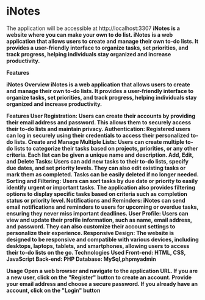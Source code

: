 # iNotes
The application will be accessible at http://localhost:3307
<b>iNotes is a website where you can make your own to do list.<b>
iNotes is a web application that allows users to create and manage their own to-do lists. It provides a user-friendly interface to organize tasks, set priorities, and track progress, helping individuals stay organized and increase productivity.

Features

iNotes
Overview
iNotes is a web application that allows users to create and manage their own to-do lists. It provides a user-friendly interface to organize tasks, set priorities, and track progress, helping individuals stay organized and increase productivity.

Features
User Registration: Users can create their accounts by providing their email address and password. This allows them to securely access their to-do lists and maintain privacy.
Authentication: Registered users can log in securely using their credentials to access their personalized to-do lists.
Create and Manage Multiple Lists: Users can create multiple to-do lists to categorize their tasks based on projects, priorities, or any other criteria. Each list can be given a unique name and description.
Add, Edit, and Delete Tasks: Users can add new tasks to their to-do lists, specify due dates, and set priority levels. They can also edit existing tasks or mark them as completed. Tasks can be easily deleted if no longer needed.
Sorting and Filtering: Users can sort tasks by due date or priority to easily identify urgent or important tasks. The application also provides filtering options to display specific tasks based on criteria such as completion status or priority level.
Notifications and Reminders: iNotes can send email notifications and reminders to users for upcoming or overdue tasks, ensuring they never miss important deadlines.
User Profile: Users can view and update their profile information, such as name, email address, and password. They can also customize their account settings to personalize their experience.
Responsive Design: The website is designed to be responsive and compatible with various devices, including desktops, laptops, tablets, and smartphones, allowing users to access their to-do lists on the go.
Technologies Used
Front-end: HTML, CSS, JavaScript
Back-end: PHP
Database: MySql,phpmyadmin

Usage
Open a web browser and navigate to the application URL.
If you are a new user, click on the "Register" button to create an account. Provide your email address and choose a secure password.
If you already have an account, click on the "Login" button

